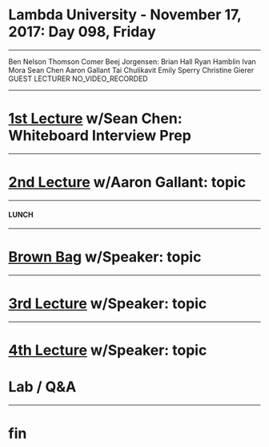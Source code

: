 # Lambda University - November 17, 2017: Day 098, Friday
***
Ben Nelson
Thomson Comer
Beej Jorgensen: Brian Hall
Ryan Hamblin
Ivan Mora
Sean Chen
Aaron Gallant
Tai Chulikavit
Emily Sperry
Christine Gierer
GUEST LECTURER
NO_VIDEO_RECORDED
***
# [1st Lecture](NO_VIDEO_RECORDED) w/Sean Chen: Whiteboard Interview Prep
***
# [2nd Lecture](VIDEO_RECORDED_NOT_POSTED) w/Aaron Gallant: topic
***
#### LUNCH
***
# [Brown Bag](VIDEO_RECORDED_NOT_POSTED) w/Speaker: topic
***
# [3rd Lecture](VIDEO_RECORDED_NOT_POSTED) w/Speaker: topic
***
# [4th Lecture](VIDEO_RECORDED_NOT_POSTED) w/Speaker: topic
# Lab / Q&A
***
# fin
